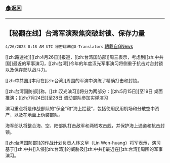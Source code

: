 ###  [:house:返回](README.md)
---


## 【秘翻在线】台湾军演聚焦突破封锁、保存力量
`4/26/2023 8:18 AM UTC 秘密翻譯組G-Translators` [轉載自GNews](https://gnews.org/articles/1253830)

[[zh:路透社]][[zh:4月26日]]报道，[[zh:台湾国防部]]周三表示，考虑到[[zh:中共国]]最近的军事演习，[[zh:台湾]]今年的年度汉光军事演习将侧重于抗击对台封锁以及保存部队战斗力。

[[zh:中共国]]本月在[[zh:台湾]]周围的军演中演练了精确打击和封锁。

[[zh:台湾国防部]]称，[[zh:汉光演习]]将分为两部分：[[zh:5月15日]]至19日 桌面推演；[[zh:7月24日]]至28日 调动部队参加实弹演习

演习重点将是作战部队的“保全”和“海上拦截”，包括使用民用机场和分散空中资产，以及在地面上伪装部队。

海军部队将整合海、空、陆部队打击敌军和两栖攻击舰，并保护海上通道和抗击封锁。

[[zh:台湾国防部]]的作战计划负责人林文皇（Lin Wen-huang）将军表示，演习基于[[zh:中共]]入侵[[zh:台湾]]的威胁及[[zh:中共]]最近在[[zh:台湾]]周围的军事演习。
